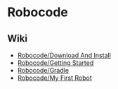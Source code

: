 # Robocode

## Wiki

* [Robocode/Download And Install](https://robowiki.net/wiki/Robocode/Download_And_Install)
* [Robocode/Getting Started](https://robowiki.net/wiki/Robocode/Getting_Started)
* [Robocode/Gradle](https://robowiki.net/wiki/Robocode/Gradle)
* [Robocode/My First Robot](https://robowiki.net/wiki/Robocode/My_First_Robot)
